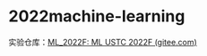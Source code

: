 # 2022machine-learning

实验仓库：[ML_2022F: ML USTC 2022F (gitee.com)](https://gitee.com/Sqrti/ml_2022_f)
